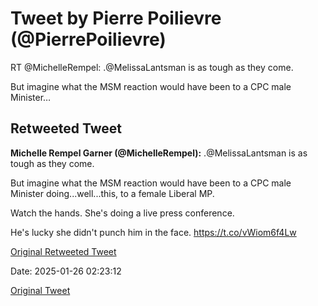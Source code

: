 # Tweet by Pierre Poilievre (@PierrePoilievre)

RT @MichelleRempel: .@MelissaLantsman is as tough as they come. 

But imagine what the MSM reaction would have been to a CPC male Minister…

## Retweeted Tweet

**Michelle Rempel Garner (@MichelleRempel):** .@MelissaLantsman is as tough as they come. 

But imagine what the MSM reaction would have been to a CPC male Minister doing...well...this, to a female Liberal MP. 

Watch the hands. She's doing a live press conference. 

He's lucky she didn't punch him in the face. https://t.co/vWiom6f4Lw

[Original Retweeted Tweet](https://x.com/MichelleRempel/status/1883333808646435120)

Date: 2025-01-26 02:23:12

[Original Tweet](https://x.com/PierrePoilievre/status/1883339880018915744)
